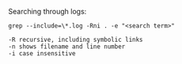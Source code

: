 

Searching through logs:
```
grep --include=\*.log -Rni . -e "<search term>"

-R recursive, including symbolic links
-n shows filename and line number
-i case insensitive
```

